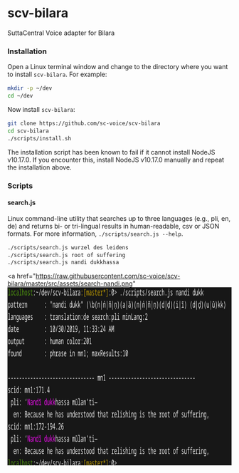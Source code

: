 # scv-bilara
SuttaCentral Voice adapter for Bilara

### Installation
Open a Linux terminal window and change to the directory
where you want to install `scv-bilara`. For example:

```bash
mkdir -p ~/dev
cd ~/dev
```

Now install `scv-bilara`:

```bash
git clone https://github.com/sc-voice/scv-bilara
cd scv-bilara
./scripts/install.sh
```

The installation script has been known to fail if it cannot install 
NodeJS v10.17.0. If you encounter this, install NodeJS v10.17.0 manually
and repeat the installation above.

### Scripts

#### search.js
Linux command-line utility that searches up to three languages (e.g., pli, en, de)
and returns bi- or tri-lingual results in human-readable, csv or JSON formats.
For more information, `./scripts/search.js --help`.

```bash
./scripts/search.js wurzel des leidens
./scripts/search.js root of suffering
./scripts/search.js nandi dukkhassa
```

<a href="https://raw.githubusercontent.com/sc-voice/scv-bilara/master/src/assets/search-nandi.png"
<img src="https://raw.githubusercontent.com/sc-voice/scv-bilara/master/src/assets/search-nandi.png" height=400px></a>
